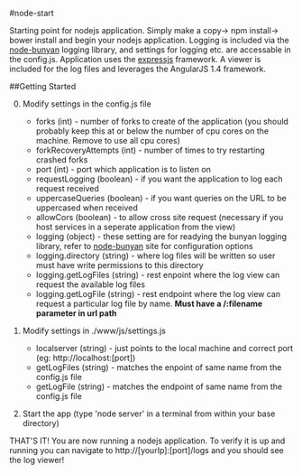 #node-start

Starting point for nodejs application. Simply make a copy-> npm install-> bower install and begin your nodejs application.
Logging is included via the [node-bunyan](https://github.com/trentm/node-bunyan) logging library, and settings for logging etc. are accessable in the config.js. Application uses the [expressjs](http://expressjs.com/) framework. A viewer is included for the log files and leverages the AngularJS 1.4 framework.

##Getting Started

0. Modify settings in the config.js file

    * forks (int) - number of forks to create of the application (you should probably keep this at or below the number of cpu cores on      the machine. Remove to use all cpu cores)
    * forkRecoveryAttempts (int) - number of times to try restarting crashed forks
    * port (int) - port which application is to listen on
    * requestLogging (boolean) - if you want the application to log each request received
    * uppercaseQueries (boolean) - if you want queries on the URL to be uppercased when received
    * allowCors (boolean) - to allow cross site request (necessary if you host services in a seperate application from the view)
    * logging (object) - these setting are for readying the bunyan logging library, refer to [node-bunyan](https://github.com/trentm/node-bunyan) site for configuration options
    * logging.directory (string) - where log files will be written so user must have write permissions to this directory
    * logging.getLogFiles (string) - rest enpoint where the log view can request the available log files
    * logging.getLogFile (string) - rest endpoint where the log view can request a particular log file by name. **Must have a /:filename parameter in url path**

0. Modify settings in ./www/js/settings.js
    
    * localserver (string) - just points to the local machine and correct port (eg: http://localhost:[port])
    * getLogFiles (string) - matches the enpoint of same name from the config.js file
    * getLogFile (string) - matches the endpoint of same name from the config.js file

0. Start the app (type 'node server' in a terminal from within your base directory)


THAT'S IT! You are now running a nodejs application. To verify it is up and running you can navigate to http://[yourIp]:[port]/logs and you should see the log viewer!
